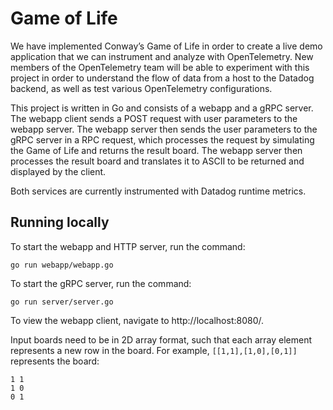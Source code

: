 # Game of Life

We have implemented Conway’s Game of Life in order to create a live demo application that we can instrument and analyze with OpenTelemetry. New members of the OpenTelemetry team will be able to experiment with this project in order to understand the flow of data from a host to the Datadog backend, as well as test various OpenTelemetry configurations.

This project is written in Go and consists of a webapp and a gRPC server. The webapp client sends a POST request with user parameters to the webapp server. The webapp server then sends the user parameters to the gRPC server in a RPC request, which processes the request by simulating the Game of Life and returns the result board. The webapp server then processes the result board and translates it to ASCII to be returned and displayed by the client. 

Both services are currently instrumented with Datadog runtime metrics.

## Running locally

To start the webapp and HTTP server, run the command:
```
go run webapp/webapp.go
```

To start the gRPC server, run the command:
```
go run server/server.go
```

To view the webapp client, navigate to http://localhost:8080/.

Input boards need to be in 2D array format, such that each array element represents a new row in the board.
For example, `[[1,1],[1,0],[0,1]]` represents the board:
```
1 1
1 0
0 1
```
